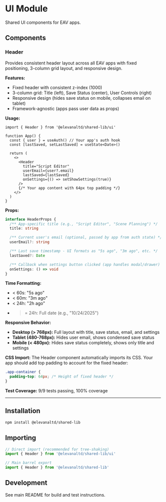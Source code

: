 # UI Module

Shared UI components for EAV apps.

## Components

### Header

Provides consistent header layout across all EAV apps with fixed positioning, 3-column grid layout, and responsive design.

**Features:**
- Fixed header with consistent z-index (1000)
- 3-column grid: Title (left), Save Status (center), User Controls (right)
- Responsive design (hides save status on mobile, collapses email on tablet)
- Framework-agnostic (apps pass user data as props)

**Usage:**

```tsx
import { Header } from '@elevanaltd/shared-lib/ui'

function App() {
  const { user } = useAuth() // Your app's auth hook
  const [lastSaved, setLastSaved] = useState<Date>()

  return (
    <>
      <Header
        title="Script Editor"
        userEmail={user?.email}
        lastSaved={lastSaved}
        onSettings={() => setShowSettings(true)}
      />
      {/* Your app content with 64px top padding */}
    </>
  )
}
```

**Props:**

```typescript
interface HeaderProps {
  /** App-specific title (e.g., "Script Editor", "Scene Planning") */
  title: string

  /** Current user's email (optional, passed by app from auth state) */
  userEmail?: string

  /** Last save timestamp - UI formats as "5s ago", "3m ago", etc. */
  lastSaved?: Date

  /** Callback when settings button clicked (app handles modal/drawer) */
  onSettings: () => void
}
```

**Time Formatting:**
- < 60s: "5s ago"
- < 60m: "3m ago"
- < 24h: "2h ago"
- >= 24h: Full date (e.g., "10/24/2025")

**Responsive Behavior:**
- **Desktop (> 768px):** Full layout with title, save status, email, and settings
- **Tablet (480-768px):** Hides user email, shows condensed save status
- **Mobile (< 480px):** Hides save status completely, shows only title and settings

**CSS Import:**
The Header component automatically imports its CSS. Your app should add top padding to account for the fixed header:

```css
.app-container {
  padding-top: 64px; /* Height of fixed header */
}
```

**Test Coverage:** 9/9 tests passing, 100% coverage

---

## Installation

```bash
npm install @elevanaltd/shared-lib
```

## Importing

```typescript
// Direct import (recommended for tree-shaking)
import { Header } from '@elevanaltd/shared-lib/ui'

// Main barrel export
import { Header } from '@elevanaltd/shared-lib'
```

## Development

See main README for build and test instructions.
